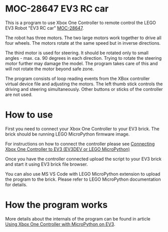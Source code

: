 # MOC-28647 EV3 RC car

This is a program to use Xbox One Controller to remote control the LEGO EV3 Robot "EV3 RC car" [MOC-28647](https://rebrickable.com/mocs/MOC-28647/z52c/ev3-rc-car/#comments).

The robot has three motors. The two large motors work together to drive all four wheels.
The motors rotate at the same speed but in inverse directions.

The third motor is used for steering. It should be rotated only to small angles - max. ca. 90 degrees in each direction.
Trying to rotate the steering motor further may damage the model. The program takes care of this and will not rotate the
motor beyond safe zone.

The program consists of loop reading events from the XBox controller virtual device file and adjusting the motors. 
The left thumb stick controls the driving and steering simultaneously. Other buttons or sticks of the controller are not used.

# How to use

First you need to connect your Xbox One Controller to your EV3 brick.
The brick should be running LEGO MicroPython firmware image.

For instructions on how to connect the controller please see 
[Connecting Xbox One Controller to EV3 (EV3DEV or LEGO MicroPython)](https://github.com/hugbug/ev3/wiki/Connecting-Xbox-One-Controller-to-EV3-(EV3DEV-or-LEGO-MicroPython))

Once you have the controller connected upload the script to your EV3 brick and start it using EV3 brick file browser.

You can also use MS VS Code with LEGO MicroPython extension to upload the program to the brick.
Please refer to LEGO MicroPython documentation for details.

# How the program works

More details about the internals of the program can be found in article 
[Using Xbox One Controller with MicroPython on EV3](https://github.com/hugbug/ev3/wiki/Using-Xbox-One-Controller-with-MicroPython-on-EV3).
